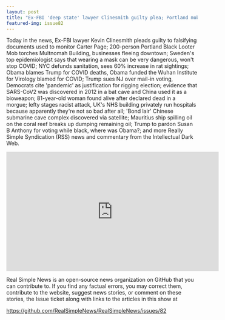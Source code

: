 ```yaml
---
layout: post
title: "Ex-FBI 'deep state' lawyer Clinesmith guilty plea; Portland mob torches buildings, businesses flee"
featured-img: issue82
---
```


Today in the news, Ex-FBI lawyer Kevin Clinesmith pleads guilty to falsifying documents used to monitor Carter Page; 200-person Portland Black Looter Mob torches Multnomah Building, businesses fleeing downtown; Sweden's top epidemiologist says that wearing a mask can be very dangerous, won't stop COVID; NYC defunds sanitation, sees 60% increase in rat sightings; Obama blames Trump for COVID deaths, Obama funded the Wuhan Institute for Virology blamed for COVID; Trump sues NJ over mail-in voting, Democrats cite 'pandemic' as justification for rigging election; evidence that SARS-CoV2 was discovered in 2012 in a bat cave and China used it as a bioweapon; 81-year-old woman found alive after declared dead in a morgue; lefty stages racist attack, UK's NHS building privately run hospitals because apparently they're not so bad after all; 'Bond lair' Chinese submarine cave complex discovered via satellite; Mauritius ship spilling oil on the coral reef breaks up dumping remaining oil; Trump to pardon Susan B Anthony for voting while black, where was Obama?; and more Really Simple Syndication (RSS) news and commentary from the Intellectual Dark Web.

<iframe width="560" height="315" src="https://www.youtube.com/embed/KYy0yxyoy9o
" frameborder="0" allow="accelerometer; autoplay; encrypted-media; gyroscope; picture-in-picture" allowfullscreen></iframe>

Real Simple News is an open-source news organization on GitHub that you can contribute to. If you find any factual errors, you may correct them, contribute to the website, suggest news stories, or comment on these stories, the Issue ticket along with links to the articles in this show at 

<https://github.com/RealSimpleNews/RealSimpleNews/issues/82>
